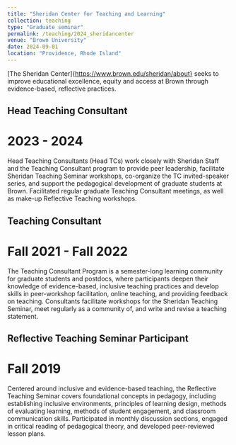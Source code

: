 ```yaml
---
title: "Sheridan Center for Teaching and Learning"
collection: teaching
type: "Graduate seminar"
permalink: /teaching/2024_sheridancenter
venue: "Brown University"
date: 2024-09-01
location: "Providence, Rhode Island"
---
```

[The Sheridan Center]{https://www.brown.edu/sheridan/about} seeks to improve educational excellence, equity and access at Brown through evidence-based, reflective practices. 

## Head Teaching Consultant
# 2023 - 2024
Head Teaching Consultants (Head TCs) work closely with Sheridan Staff and the Teaching Consultant program to provide peer leadership, facilitate Sheridan Teaching Seminar workshops, co-organize the TC invited-speaker series, and support the pedagogical development of graduate students at Brown. Facilitated regular graduate Teaching Consultant meetings, as well as make-up Reflective Teaching workshops.

## Teaching Consultant
# Fall 2021 - Fall 2022
The Teaching Consultant Program is a semester-long learning community for graduate students and postdocs, where participants deepen their knowledge of evidence-based, inclusive teaching practices and develop skills in peer-workshop facilitation, online teaching, and providing feedback on teaching. Consultants facilitate workshops for the Sheridan Teaching Seminar, meet regularly as a community of, and write and revise a teaching statement. 


## Reflective Teaching Seminar Participant
# Fall 2019
Centered around inclusive and evidence-based teaching, the Reflective Teaching Seminar covers foundational concepts in pedagogy, including establishing inclusive environments, principles of learning design, methods of evaluating learning, methods of student engagement, and classroom communication skills. Participated in monthly discussion sections, engaged in critical reading of pedagogical theory, and developed peer-reviewed lesson plans.



